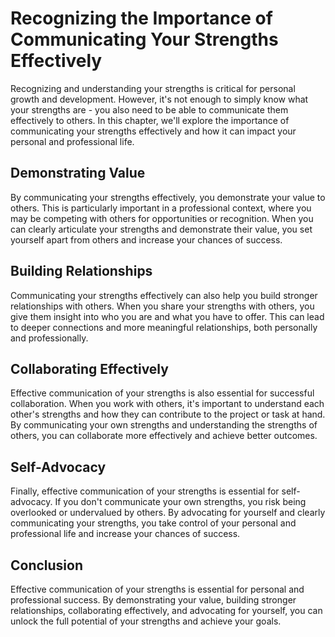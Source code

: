 Recognizing the Importance of Communicating Your Strengths Effectively
===========================================================================================================================

Recognizing and understanding your strengths is critical for personal growth and development. However, it's not enough to simply know what your strengths are - you also need to be able to communicate them effectively to others. In this chapter, we'll explore the importance of communicating your strengths effectively and how it can impact your personal and professional life.

Demonstrating Value
-------------------

By communicating your strengths effectively, you demonstrate your value to others. This is particularly important in a professional context, where you may be competing with others for opportunities or recognition. When you can clearly articulate your strengths and demonstrate their value, you set yourself apart from others and increase your chances of success.

Building Relationships
----------------------

Communicating your strengths effectively can also help you build stronger relationships with others. When you share your strengths with others, you give them insight into who you are and what you have to offer. This can lead to deeper connections and more meaningful relationships, both personally and professionally.

Collaborating Effectively
-------------------------

Effective communication of your strengths is also essential for successful collaboration. When you work with others, it's important to understand each other's strengths and how they can contribute to the project or task at hand. By communicating your own strengths and understanding the strengths of others, you can collaborate more effectively and achieve better outcomes.

Self-Advocacy
-------------

Finally, effective communication of your strengths is essential for self-advocacy. If you don't communicate your own strengths, you risk being overlooked or undervalued by others. By advocating for yourself and clearly communicating your strengths, you take control of your personal and professional life and increase your chances of success.

Conclusion
----------

Effective communication of your strengths is essential for personal and professional success. By demonstrating your value, building stronger relationships, collaborating effectively, and advocating for yourself, you can unlock the full potential of your strengths and achieve your goals.
